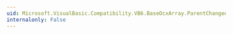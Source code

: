 ```yaml
---
uid: Microsoft.VisualBasic.Compatibility.VB6.BaseOcxArray.ParentChanged
internalonly: False
---
```

